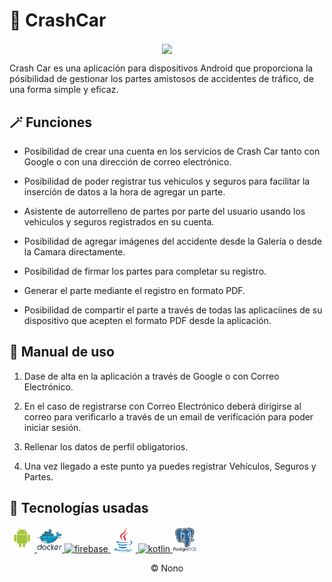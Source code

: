 <h1>📱 CrashCar </h1> 

<p align="center">
<img align="center" src="https://i.imgur.com/Bp9zIHO.png" />
</p>

Crash Car es una aplicación para dispositivos Android que proporciona la pósibilidad de gestionar los partes amistosos de accidentes de tráfico, de una forma simple y eficaz.

## 🪄 Funciones
- Posibilidad de crear una cuenta en los servicios de Crash Car tanto con Google o con una dirección de correo electrónico.

- Posibilidad de poder registrar tus vehiculos y seguros para facilitar la inserción de datos a la hora de agregar un parte.

- Asistente de autorrelleno de partes por parte del usuario usando los vehiculos y seguros registrados en su cuenta.

- Posibilidad de agregar imágenes del accidente desde la Galería o desde la Camara directamente.

- Posibilidad de firmar los partes para completar su registro.

- Generar el parte mediante el registro en formato PDF.

- Posibilidad de compartir el parte a través de todas las aplicaciines de su dispositivo que acepten el formato PDF desde la aplicación.

## 📖 Manual de uso
1. Dase de alta en la aplicación a través de Google  o con Correo Electrónico.

2. En el caso de registrarse con Correo Electrónico deberá dirigirse al correo para verificarlo a través de un email de verificación para poder iniciar sesión.

3. Rellenar los datos de perfil obligatorios.

4. Una vez llegado a este punto ya puedes registrar Vehículos, Seguros y Partes.

## 🔧 Tecnologías usadas
<p align="left"> <a href="https://developer.android.com" target="_blank" rel="noreferrer"> <img src="https://raw.githubusercontent.com/devicons/devicon/master/icons/android/android-original-wordmark.svg" alt="android" width="40" height="40"/> </a>  <a href="https://www.docker.com/" target="_blank" rel="noreferrer"> <img src="https://raw.githubusercontent.com/devicons/devicon/master/icons/docker/docker-original-wordmark.svg" alt="docker" width="40" height="40"/> </a>  <a href="https://firebase.google.com/" target="_blank" rel="noreferrer"> <img src="https://www.vectorlogo.zone/logos/firebase/firebase-icon.svg" alt="firebase" width="40" height="40"/> </a>  <a href="https://www.java.com" target="_blank" rel="noreferrer"> <img src="https://raw.githubusercontent.com/devicons/devicon/master/icons/java/java-original.svg" alt="java" width="40" height="40"/> </a> <a href="https://kotlinlang.org" target="_blank" rel="noreferrer"> <img src="https://www.vectorlogo.zone/logos/kotlinlang/kotlinlang-icon.svg" alt="kotlin" width="40" height="40"/> </a> <a href="https://www.postgresql.org" target="_blank" rel="noreferrer"> <img src="https://raw.githubusercontent.com/devicons/devicon/master/icons/postgresql/postgresql-original-wordmark.svg" alt="postgresql" width="40" height="40"/> </a>



<p align="center">
&copy; Nono
</p>
